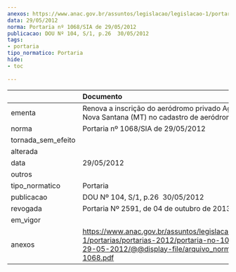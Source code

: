 ```yaml
---
anexos: https://www.anac.gov.br/assuntos/legislacao/legislacao-1/portarias/portarias-2012/portaria-no-1068-sia-de-29-05-2012/@@display-file/arquivo_norma/PA2012-1068.pdf
data: 29/05/2012
norma: Portaria nº 1068/SIA de 29/05/2012
publicacao: DOU Nº 104, S/1, p.26  30/05/2012
tags:
- portaria
tipo_normatico: Portaria
hide: 
- toc 
 
---
```


|                    | Documento                                                                                                                                                         |
|:-------------------|:------------------------------------------------------------------------------------------------------------------------------------------------------------------|
| ementa             | Renova a inscrição do aeródromo privado Agropecuária Nova Santana (MT) no cadastro de aeródromos.                                                                 |
| norma              | Portaria nº 1068/SIA de 29/05/2012                                                                                                                                |
| tornada_sem_efeito |                                                                                                                                                                   |
| alterada           |                                                                                                                                                                   |
| data               | 29/05/2012                                                                                                                                                        |
| outros             |                                                                                                                                                                   |
| tipo_normatico     | Portaria                                                                                                                                                          |
| publicacao         | DOU Nº 104, S/1, p.26  30/05/2012                                                                                                                                 |
| revogada           | Portaria Nº 2591, de 04 de outubro de 2013                                                                                                                        |
| em_vigor           |                                                                                                                                                                   |
| anexos             | https://www.anac.gov.br/assuntos/legislacao/legislacao-1/portarias/portarias-2012/portaria-no-1068-sia-de-29-05-2012/@@display-file/arquivo_norma/PA2012-1068.pdf |
